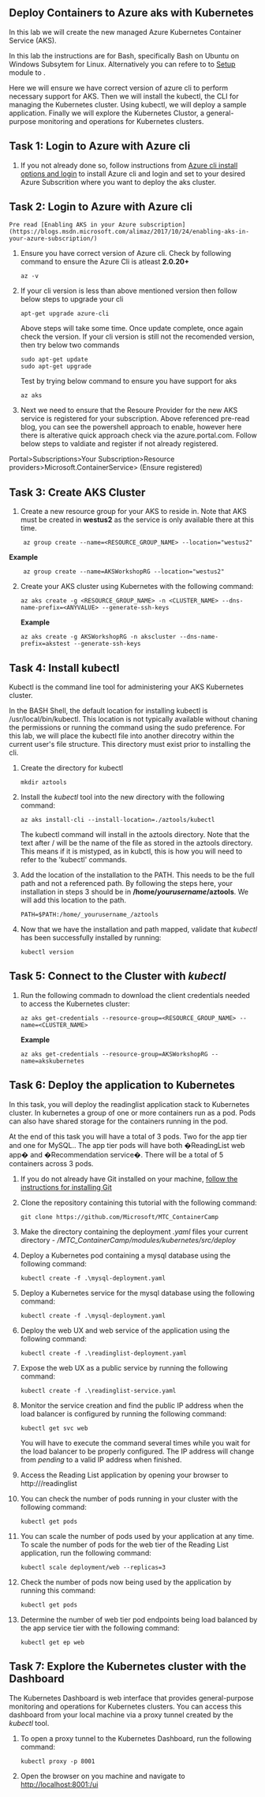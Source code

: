 ## Deploy Containers to Azure aks with Kubernetes

In this lab we will create the new managed Azure Kubernetes Container Service (AKS). 

In this lab the instructions are for Bash, specifically Bash on Ubuntu on Windows Subsytem for Linux. Alternatively you can refere to to [Setup](/setup/setup.md) module to . 

Here we will ensure we have correct  version of azure cli to perform necessary support for AKS. Then we will  install the kubectl, the CLI for managing the Kubernetes cluster. Using kubectl, we will deploy a sample application. Finally we will explore the Kubernetes Clustor, a general-purpose monitoring and operations for Kubernetes clusters.

## Task 1: Login to Azure with Azure cli

1. If you not already done so, follow instructions from [Azure cli install options and login](/setup/cli-install-options-login.md) to install Azure cli and login and set to your desired Azure Subscrition where you want to deploy the aks cluster.


## Task 2: Login to Azure with Azure cli

    Pre read [Enabling AKS in your Azure subscription](https://blogs.msdn.microsoft.com/alimaz/2017/10/24/enabling-aks-in-your-azure-subscription/)

1. Ensure you have correct version of Azure cli. Check by following command to      ensure the Azure Cli is atleast **2.0.20+**

    ```
    az -v
    ```
2. If your cli version is less than above mentioned version then follow below steps to upgrade your cli

    ```
    apt-get upgrade azure-cli
    ```
    Above steps will take some time. Once update complete, once again check the version. If your cli version is still not the recomended version, then try below two commands

    ```
    sudo apt-get update
    sudo apt-get upgrade
    ```

    Test by trying below command to ensure you have support for aks

    ```
    az aks
    ```

3. Next we need to ensure that the Resoure Provider for the new AKS service is registered for your subscription. Above referenced pre-read blog, you can see the powershell approach to enable, however here there is alterative quick approach check via the azure.portal.com. Follow below steps to valdiate and register if not already registered.

Portal>Subscriptions>Your Subscription>Resource providers>Microsoft.ContainerService> (Ensure registered)


## Task 3: Create AKS Cluster
1. Create a new resource group for your AKS to reside in.  Note that AKS must be created in **westus2** as the service is only available there at this time.

```
    az group create --name=<RESOURCE_GROUP_NAME> --location="westus2"
```        

**Example**

        az group create --name=AKSWorkshopRG --location="westus2"

2.  Create your AKS cluster using Kubernetes with the following command:
    ```none
    az aks create -g <RESOURCE_GROUP_NAME> -n <CLUSTER_NAME> --dns-name-prefix=<ANYVALUE> --generate-ssh-keys
    ```
    **Example**
    ```
    az aks create -g AKSWorkshopRG -n akscluster --dns-name-prefix=akstest --generate-ssh-keys
    ```

## Task 4: Install kubectl
Kubectl is the command line tool for administering your AKS Kubernetes cluster.  

In the BASH Shell, the default location for installing kubectl is /usr/local/bin/kubectl.  This location is not typically available without chaning the permissions or running the command using the sudo preference.  For this lab, we will place the kubectl file into another direcotry within the current user's file structure.  This directory must exist prior to installing the cli.

1. Create the directory for kubectl
    ```none
    mkdir aztools
    ```

2. Install the *kubectl* tool into the new directory with the following command:

    ```none
    az aks install-cli --install-location=./aztools/kubectl
    ```

    The kubectl command will install in the aztools directory.  Note that the text after / will be the name of the file as stored in the aztools directory.  This means if it is mistyped, as in kubctl, this is how you will need to refer to the 'kubectl' commands.  

3. Add the location of the installation to the PATH.
    This needs to be the full path and not a referenced path.  By following the steps here, your installation in steps 3 should be in **/home/_yourusername_/aztools**.  We will add this location to the path.

    ```none
    PATH=$PATH:/home/_yourusername_/aztools
    ```

4. Now that we have the installation and path mapped, validate that *kubectl* has been successfully installed by running:
    ```none
    kubectl version
    ```

## Task 5: Connect to the Cluster with *kubectl*
1. Run the following commadn to download the client credentials needed to access the Kubernetes cluster:

    ```none
    az aks get-credentials --resource-group=<RESOURCE_GROUP_NAME> --name=<CLUSTER_NAME>
    ```
    **Example**
    ```none
    az aks get-credentials --resource-group=AKSWorkshopRG --name=akskubernetes
    ```
## Task 6: Deploy the application to Kubernetes
In this task, you will deploy the readinglist application stack to Kubernetes cluster. In kubernetes a group of one or more containers run as a pod. Pods can also have shared storage for the containers running in the pod. 

At the end of this task you will have a total of 3 pods. Two for the app tier and one for MySQL.. The app tier pods will have both �ReadingList web app� and �Recommendation service�. There will be a total of 5 containers across 3 pods. 

1. If you do not already have Git installed on your machine, [follow the instructions for installing Git](https://git-scm.com/book/en/v2/Getting-Started-Installing-Git)
2. Clone the repository containing this tutorial with the following command:
    ```none
    git clone https://github.com/Microsoft/MTC_ContainerCamp
    ```
3. Make the directory containing the deployment *.yaml* files your current directory - */MTC_ContainerCamp/modules/kubernetes/src/deploy*
4. Deploy a Kubernetes pod containing a mysql database using the following command:
    ```none
    kubectl create -f .\mysql-deployment.yaml
    ```
5. Deploy a Kubernetes service for the mysql database using the following command:
    ```
    kubectl create -f .\mysql-deployment.yaml
    ```
6. Deploy the web UX and web service of the application using the following command:
    ```none
    kubectl create -f .\readinglist-deployment.yaml
    ```
7. Expose the web UX as a public service by running the following command:
    ```none
    kubectl create -f .\readinglist-service.yaml
    ```
8. Monitor the service creation and find the public IP address when the load balancer is configured by running the following command:
    ```none
    kubectl get svc web
    ```
    You will have to execute the command several times while you wait for the load balancer to be properly configured.  The IP address will change from *pending* to a valid IP address when finished.

9. Access the Reading List application by opening your browser to http://<PublicIP>/readinglist

10. You can check the number of pods running in your cluster with the following command:
    ```none
    kubectl get pods
    ```
11. You can scale the number of pods used by your application at any time. To scale the number of pods for the web tier of the Reading List application, run the following command:
    ```none
    kubectl scale deployment/web --replicas=3
    ```
12. Check the number of pods now being used by the application by running this command:
    ```none
    kubectl get pods
    ```
13. Determine the number of web tier pod endpoints being load balanced by the app service tier with the following command:
    ```none
    kubectl get ep web
    ```

## Task 7: Explore the Kubernetes cluster with the Dashboard
The Kubernetes Dashboard is web interface that provides general-purpose monitoring and operations for Kubernetes clusters.  You can access this dashboard from your local machine via a proxy tunnel created by the *kubectl* tool.

1. To open a proxy tunnel to the Kubernetes Dashboard, run the following command:
    ```none
    kubectl proxy -p 8001
    ```
2. Open the browser on you machine and navigate to [http://localhost:8001:/ui](http://localhost:8001:/ui)
